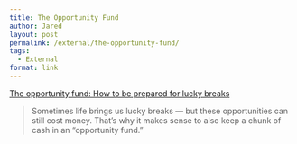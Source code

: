 ```yaml
---
title: The Opportunity Fund
author: Jared
layout: post
permalink: /external/the-opportunity-fund/
tags:
  - External
format: link
---
```

<a href="http://www.getrichslowly.org/blog/2014/03/06/the-opportunity-fund-how-to-be-prepared-for-lucky-breaks/" rel="nofollow">The opportunity fund: How to be prepared for lucky breaks</a>

> Sometimes life brings us lucky breaks — but these opportunities can still cost money. That’s why it makes sense to also keep a chunk of cash in an “opportunity fund.”
